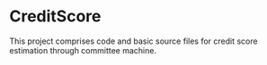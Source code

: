 # CreditScore
This project comprises code and basic source files for credit score estimation through committee machine.
